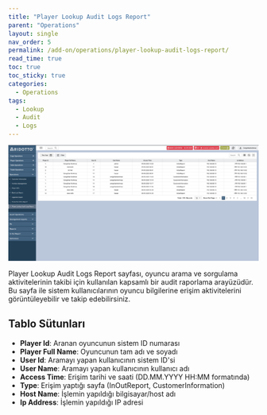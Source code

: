 ```yaml
---
title: "Player Lookup Audit Logs Report"
parent: "Operations"
layout: single
nav_order: 5
permalink: /add-on/operations/player-lookup-audit-logs-report/
read_time: true
toc: true
toc_sticky: true
categories:
  - Operations
tags:
  - Lookup
  - Audit
  - Logs
---
```



![img_5.png](img_5.png)

Player Lookup Audit Logs Report sayfası, oyuncu arama ve sorgulama aktivitelerinin takibi için kullanılan kapsamlı bir audit raporlama arayüzüdür. Bu sayfa ile sistem kullanıcılarının oyuncu bilgilerine erişim aktivitelerini görüntüleyebilir ve takip edebilirsiniz.

## Tablo Sütunları

- **Player Id**: Aranan oyuncunun sistem ID numarası
- **Player Full Name**: Oyuncunun tam adı ve soyadı
- **User Id**: Aramayı yapan kullanıcının sistem ID'si
- **User Name**: Aramayı yapan kullanıcının kullanıcı adı
- **Access Time**: Erişim tarihi ve saati (DD.MM.YYYY HH:MM formatında)
- **Type**: Erişim yaptığı sayfa (InOutReport, CustomerInformation)
- **Host Name**: İşlemin yapıldığı bilgisayar/host adı
- **Ip Address**: İşlemin yapıldığı IP adresi

